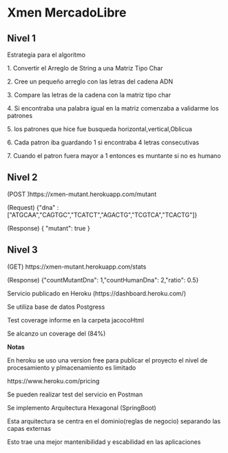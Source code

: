 <H1>Xmen MercadoLibre</H1>
<h2>Nivel 1</h2>
<p>Estrategia para el algoritmo</p>
<p>1. Convertir el Arreglo de String a una Matriz Tipo Char</p>
<p>2. Cree un pequeño arreglo con las letras del cadena ADN</p>
<p>3. Compare las letras de la cadena con la matriz tipo char</p>
<p>4. Si encontraba una palabra igual en la matriz comenzaba a validarme los patrones</p>
<p>5. los patrones que hice fue busqueda horizontal,vertical,Oblicua</p>
<p>6. Cada patron iba guardando 1 si encontraba 4 letras consecutivas</p>
<p>7. Cuando el patron fuera mayor a 1 entonces es muntante si no es humano</p>
<h2>Nivel 2</h2>
<p>(POST )https://xmen-mutant.herokuapp.com/mutant</p>
<P>(Request) {"dna" : ["ATGCAA","CAGTGC","TCATCT","AGACTG","TCGTCA","TCACTG"]}</P>
<p>(Response) { "mutant": true }</p>
<h2>Nivel 3</h2>
<p>(GET) https://xmen-mutant.herokuapp.com/stats</p>
<p>(Response) {"countMutantDna": 1,"countHumanDna": 2,"ratio": 0.5}</p>
<p>Servicio publicado en Heroku (https://dashboard.heroku.com/)</p>
<p>Se utiliza base de datos Postgress</p>
<p>Test coverage informe en la carpeta jacocoHtml</p>
<p>Se alcanzo un coverage del (84%)</p>
<p><b>Notas</b></p>
<p>En heroku se uso una version free para publicar el proyecto el nivel de procesamiento y plmacenamiento es limitado</p>
<p>https://www.heroku.com/pricing</p>
<p>Se pueden realizar test del servicio en Postman</p>
<p>Se implemento Arquitectura Hexagonal (SpringBoot)</p>
<p>Esta arquitectura se centra en el dominio(reglas de negocio) separando las capas externas</p>
<p>Esto trae una mejor mantenibilidad y escabilidad en las aplicaciones</p>
